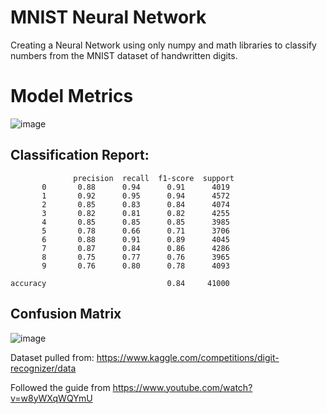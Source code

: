 # MNIST Neural Network
Creating a Neural Network using only numpy and math libraries to classify numbers from the MNIST dataset of handwritten digits. 



# Model Metrics
![image](https://github.com/user-attachments/assets/a5eab6c6-6289-4d16-97f1-0cc28ef81326)

## Classification Report:

                  precision  recall  f1-score  support
           0       0.88      0.94      0.91      4019
           1       0.92      0.95      0.94      4572
           2       0.85      0.83      0.84      4074
           3       0.82      0.81      0.82      4255
           4       0.85      0.85      0.85      3985
           5       0.78      0.66      0.71      3706
           6       0.88      0.91      0.89      4045
           7       0.87      0.84      0.86      4286
           8       0.75      0.77      0.76      3965
           9       0.76      0.80      0.78      4093

    accuracy                           0.84     41000

## Confusion Matrix 
![image](https://github.com/user-attachments/assets/4b6df117-3c57-493a-8ce9-84b2b67656f6)

Dataset pulled from: https://www.kaggle.com/competitions/digit-recognizer/data

Followed the guide from https://www.youtube.com/watch?v=w8yWXqWQYmU
